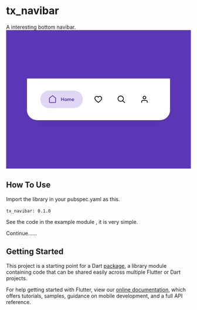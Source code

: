 # tx_navibar

A interesting bottom navibar.
![example.gif](https://github.com/TaurusXi/TxNaviBar/blob/master/example.gif)


## How To Use

Import the library in your pubspec.yaml as this.

``` tx_navibar: 0.1.0 ```

See the code in the example module , it is very simple. 


Continue......

## Getting Started

This project is a starting point for a Dart
[package](https://flutter.io/developing-packages/),
a library module containing code that can be shared easily across
multiple Flutter or Dart projects.

For help getting started with Flutter, view our 
[online documentation](https://flutter.io/docs), which offers tutorials, 
samples, guidance on mobile development, and a full API reference.
